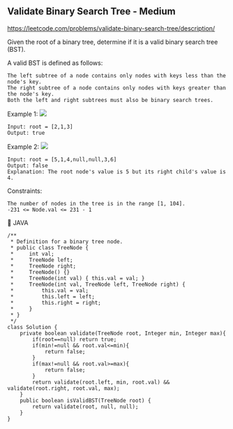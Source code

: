 ## Validate Binary Search Tree - Medium
https://leetcode.com/problems/validate-binary-search-tree/description/

Given the root of a binary tree, determine if it is a valid binary search tree (BST).

A valid BST is defined as follows:

    The left subtree of a node contains only nodes with keys less than the node's key.
    The right subtree of a node contains only nodes with keys greater than the node's key.
    Both the left and right subtrees must also be binary search trees.

 

Example 1:
![](https://assets.leetcode.com/uploads/2020/12/01/tree1.jpg)

    Input: root = [2,1,3]
    Output: true

Example 2:
![](https://assets.leetcode.com/uploads/2020/12/01/tree2.jpg)

    Input: root = [5,1,4,null,null,3,6]
    Output: false
    Explanation: The root node's value is 5 but its right child's value is 4.

 

Constraints:

    The number of nodes in the tree is in the range [1, 104].
    -231 <= Node.val <= 231 - 1


🍡 JAVA

    /**
     * Definition for a binary tree node.
     * public class TreeNode {
     *     int val;
     *     TreeNode left;
     *     TreeNode right;
     *     TreeNode() {}
     *     TreeNode(int val) { this.val = val; }
     *     TreeNode(int val, TreeNode left, TreeNode right) {
     *         this.val = val;
     *         this.left = left;
     *         this.right = right;
     *     }
     * }
     */
    class Solution {
        private boolean validate(TreeNode root, Integer min, Integer max){
            if(root==null) return true;
            if(min!=null && root.val<=min){
                return false;
            }
            if(max!=null && root.val>=max){
                return false;
            }
            return validate(root.left, min, root.val) && validate(root.right, root.val, max);
        }
        public boolean isValidBST(TreeNode root) {
            return validate(root, null, null);
        }
    }
